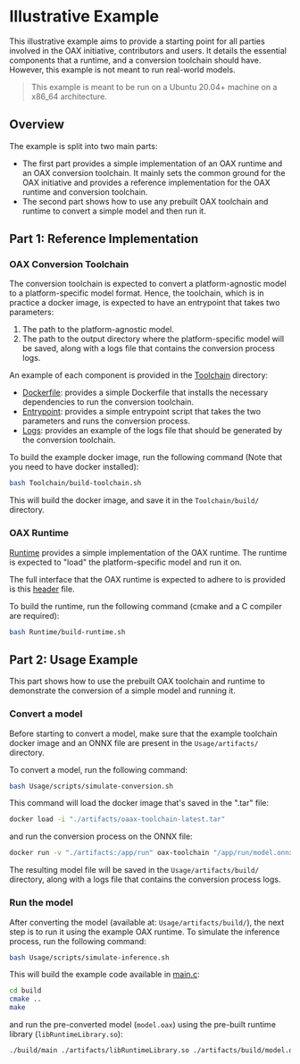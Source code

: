 # Illustrative Example

This illustrative example aims to provide a starting point for all parties involved in the OAX initiative,
contributors and users.
It details the essential components that a runtime, and a conversion toolchain should have. 
However, this example is not meant to run real-world models.

> This example is meant to be run on a Ubuntu 20.04+ machine on a x86_64 architecture.

## Overview

The example is split into two main parts:

- The first part provides a simple implementation of an OAX runtime and an OAX conversion toolchain.
  It mainly sets the common ground for the OAX initiative and provides a reference implementation for the OAX runtime
  and conversion toolchain.
- The second part shows how to use any prebuilt OAX toolchain and runtime to convert a simple model and then run it.

## Part 1: Reference Implementation

### OAX Conversion Toolchain

The conversion toolchain is expected to convert a platform-agnostic model to a platform-specific model format.
Hence, the toolchain, which is in practice a docker image, is expected to have an entrypoint that takes two parameters:

1. The path to the platform-agnostic model.
2. The path to the output directory where the platform-specific model will be saved, along with a logs file that
   contains the conversion process logs.

An example of each component is provided in the [Toolchain](Toolchain) directory:

- [Dockerfile](Toolchain/Dockerfile): provides a simple Dockerfile that installs the necessary dependencies to run the
  conversion toolchain.
- [Entrypoint](Toolchain/src/run-toolchain.sh): provides a simple entrypoint script that takes the two parameters and
  runs the conversion process.
- [Logs](Toolchain/src/dummy_logs.json): provides an example of the logs file that should be generated by the conversion
  toolchain.

To build the example docker image, run the following command (Note that you need to have docker installed):

```bash 
bash Toolchain/build-toolchain.sh
```

This will build the docker image, and save it in the `Toolchain/build/` directory.

### OAX Runtime

[Runtime](Runtime/src/library.c) provides a simple implementation of the OAX runtime.
The runtime is expected to "load" the platform-specific model and run it on.

The full interface that the OAX runtime is expected to adhere to is provided is
this [header](Runtime/include/interface.h) file.

To build the runtime, run the following command (cmake and a C compiler are required):

```bash
bash Runtime/build-runtime.sh
```

## Part 2: Usage Example

This part shows how to use the prebuilt OAX toolchain and runtime to demonstrate the conversion of a simple model and
running it.

### Convert a model

Before starting to convert a model, make sure that the example toolchain docker image and an ONNX file are present in
the `Usage/artifacts/` directory.

To convert a model, run the following command:

```bash
bash Usage/scripts/simulate-conversion.sh
```

This command will load the docker image that's saved in the ".tar" file:

```bash
docker load -i "./artifacts/oaax-toolchain-latest.tar"
```

and run the conversion process on the ONNX file:

```bash
docker run -v "./artifacts:/app/run" oax-toolchain "/app/run/model.onnx" "/app/run/build"
```

The resulting model file will be saved in the `Usage/artifacts/build/` directory, along with a logs file that contains
the conversion process logs.

### Run the model

After converting the model (available at: `Usage/artifacts/build/`),
the next step is to run it using the example OAX runtime.
To simulate the inference process, run the following command:

```bash
bash Usage/scripts/simulate-inference.sh
```

This will build the example code available in [main.c](Usage/main.c):

```bash
cd build
cmake ..
make
```

and run the pre-converted model (`model.oax`) using the pre-built runtime library (`libRuntimeLibrary.so`):

```bash
./build/main ./artifacts/libRuntimeLibrary.so ./artifacts/build/model.oax
```

